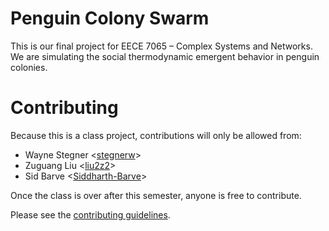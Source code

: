# Penguin Colony Swarm
This is our final project for EECE 7065 – Complex Systems and Networks.
We are simulating the social thermodynamic emergent behavior in penguin
colonies.

# Contributing
Because this is a class project, contributions will only be allowed from:
- Wayne Stegner <[stegnerw](https://github.com/stegnerw)>
- Zuguang Liu <[liu2z2](https://github.com/liu2z2)>
- Sid Barve <[Siddharth-Barve](https://github.com/Siddharth-Barve)>

Once the class is over after this semester, anyone is free to contribute.

Please see the [contributing guidelines](.github/CONTRIBUTING.md).
